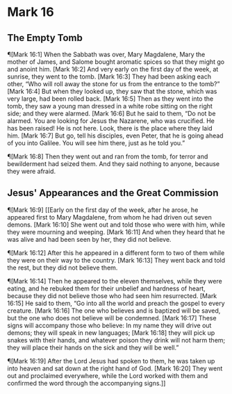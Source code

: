 # Mark 16

## The Empty Tomb
¶[Mark 16:1] When the Sabbath was over, Mary Magdalene, Mary the mother of James, and Salome bought aromatic spices so that they might go and anoint him.
[Mark 16:2] And very early on the first day of the week, at sunrise, they went to the tomb.
[Mark 16:3] They had been asking each other, “Who will roll away the stone for us from the entrance to the tomb?”
[Mark 16:4] But when they looked up, they saw that the stone, which was very large, had been rolled back.
[Mark 16:5] Then as they went into the tomb, they saw a young man dressed in a white robe sitting on the right side; and they were alarmed.
[Mark 16:6] But he said to them, “Do not be alarmed. You are looking for Jesus the Nazarene, who was crucified. He has been raised! He is not here. Look, there is the place where they laid him.
[Mark 16:7] But go, tell his disciples, even Peter, that he is going ahead of you into Galilee. You will see him there, just as he told you.”

¶[Mark 16:8] Then they went out and ran from the tomb, for terror and bewilderment had seized them. And they said nothing to anyone, because they were afraid.

## Jesus' Appearances and the Great Commission
¶[Mark 16:9] [[Early on the first day of the week, after he arose, he appeared first to Mary Magdalene, from whom he had driven out seven demons.
[Mark 16:10] She went out and told those who were with him, while they were mourning and weeping.
[Mark 16:11] And when they heard that he was alive and had been seen by her, they did not believe.

¶[Mark 16:12] After this he appeared in a different form to two of them while they were on their way to the country.
[Mark 16:13] They went back and told the rest, but they did not believe them.

¶[Mark 16:14] Then he appeared to the eleven themselves, while they were eating, and he rebuked them for their unbelief and hardness of heart, because they did not believe those who had seen him resurrected.
[Mark 16:15] He said to them, “Go into all the world and preach the gospel to every creature.
[Mark 16:16] The one who believes and is baptized will be saved, but the one who does not believe will be condemned.
[Mark 16:17] These signs will accompany those who believe: In my name they will drive out demons; they will speak in new languages;
[Mark 16:18] they will pick up snakes with their hands, and whatever poison they drink will not harm them; they will place their hands on the sick and they will be well.”

¶[Mark 16:19] After the Lord Jesus had spoken to them, he was taken up into heaven and sat down at the right hand of God.
[Mark 16:20] They went out and proclaimed everywhere, while the Lord worked with them and confirmed the word through the accompanying signs.]]
